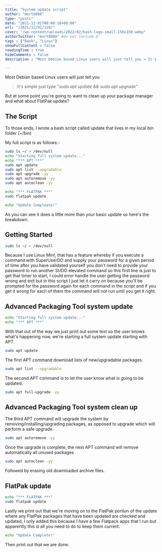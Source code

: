 ```yaml
---
title: "System update script"
author: "mort8088"
type: "posts"
date: "2021-12-01T00:00:16+00:00"
url: "/2021/12/01/118/"
cover: "/wp-content/uploads/2022/02/bash-logo-small-150x150.webp"
authorTwitter: "mort8088" #do not include @
tags : ["Bash", "Linux"]
showFullContent : false
readingTime : true
hideComments : false
description : "Most Debian based Linux users will just tell you > It's simple just type \"_sudo apt update && sudo apt upgrade_\" But at some point you're going to want to clean up your package manager and what about FlatPak update?"

---
```


Most Debian based Linux users will just tell you

> It's simple just type "_sudo apt update && sudo apt upgrade_"

But at some point you're going to want to clean up your package manager and what about FlatPak update?

## The Script

To those ends, I wrote a bash script called update that lives in my local bin folder (~/bin)

My full script is as follows:-

```Bash
sudo ls ~/ > /dev/null
echo "Starting full system update..."
echo "*** APT ***"
sudo apt update
sudo apt list --upgradable
sudo apt upgrade -yy
sudo apt autoremove -yy
sudo apt autoclean -yy

echo "*** FLATPAK ***"
sudo flatpak update

echo "Update Compleate!"
```

As you can see it does a little more than your basic update so here's the breakdown.

## Getting Started

```Bash
sudo ls ~/ > /dev/null
```

Because I use Linux Mint, that has a feature whereby if you execute a command with SuperUserDO and supply your password for a given period of time after you have validated yourself you don't need to provide your password to run another SUDO elevated command so this first line is just to get that timer to start, I could error handle the user getting the password wrong and exit but in this script I just let it carry on because you'll be prompted for the password again for each command in the script and if you get it wrong for each of them the command will not run until you get it right.

## Advanced Packaging Tool system update

```Bash
echo "Starting full system update..."
echo "*** APT ***"
```

With that out of the way we just print out some text so the user knows what's happening now, we're starting a full system update starting with APT.

```Bash
sudo apt update
```

The first APT command download lists of new/upgradable packages.

```Bash
sudo apt list --upgradable
```

The second APT command is to let the user know what is going to be updated.

```Bash
sudo apt full-upgrade -yy
```

## Advanced Packaging Tool system clean up

The third APT command will upgrade the system by removing/installing/upgrading packages, as opposed to upgrade which will perform a safe upgrade.

```Bash
sudo apt autoremove -yy
```

Once the upgrade is complete, the next APT command will remove automatically all unused packages

```Bash
sudo apt autoclean -yy
```

Followed by erasing old downloaded archive files.

## FlatPak update

```Bash
echo "*** FLATPAK ***"
sudo flatpak update
```

Lastly we print out that we're moving on to the FlatPak portion of the update where any FlatPak packages that have been updated are checked and updated, I only added this because I have a few Flatpack apps that I run but apparently this is all you need to do to keep them current.

```Bash
echo "Update Complete!"
```

Then print out that we are done.

